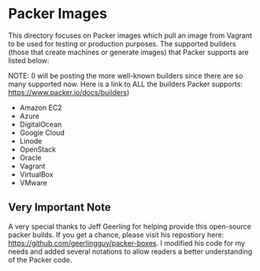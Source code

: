 # Packer Images
This directory focuses on Packer images which pull an image from Vagrant to be used for testing
or production purposes. The supported builders (those that create machines or generate images) that Packer
supports are listed below:

NOTE: (I will be posting the more well-known builders since there are so many supported now. Here is a link
to ALL the builders Packer supports: https://www.packer.io/docs/builders)

- Amazon EC2
- Azure
- DigitalOcean
- Google Cloud
- Linode
- OpenStack
- Oracle
- Vagrant
- VirtualBox
- VMware

## Very Important Note
A very special thanks to Jeff Geerling for helping provide this open-source packer builds. If you get a chance, please visit his repostiory here: https://github.com/geerlingguy/packer-boxes. I modified his code for my needs and added several notations to allow readers a better understanding of the Packer code.